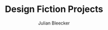 ---
title: "Design Fiction Projects"
pubDate: 2024-01-20T12:19:00-07:00
description: What is Design Fiction? Not 'the definition' — because you might want to understand by sensing what it is through actual projects, and commentary by Julian Bleecker, Ph.D.
seo: "Design fiction creates artifacts, not speculations."
author: Julian Bleecker
# Representation of the 'image' object
image:
  url: "https://img.freepik.com/free-vector/hand-drawn-cat-outline-illustration_23-2149266368.jpg"
  altText: "It's a drawing of a cat."
tags: [design, design fiction, critical design, speculative design, world building]
isDraft: true
containImage: false
---